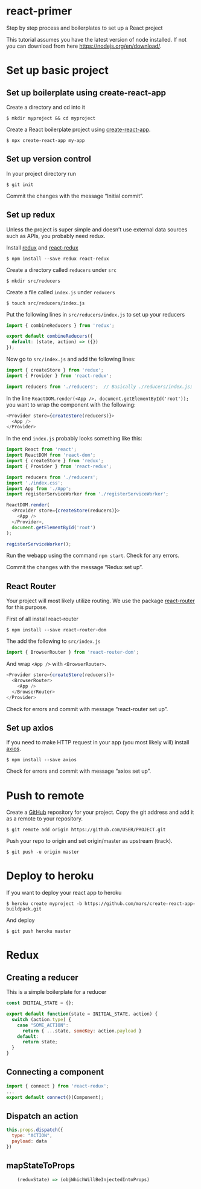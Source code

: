 # react-primer
Step by step process and boilerplates to set up a React project

This tutorial assumes you have the latest version of node installed. If not you can download from here https://nodejs.org/en/download/.
# Set up basic project
## Set up boilerplate using create-react-app

Create a directory and cd into it

    $ mkdir myproject && cd myproject

Create a React boilerplate project using [create-react-app](https://github.com/facebook/create-react-app).

    $ npx create-react-app my-app
## Set up version control

In your project directory run

    $ git init

Commit the changes with the message “Initial commit”.

## Set up redux

Unless the project is super simple and doesn’t use external data sources such as APIs, you probably need redux.

Install [redux](https://github.com/reduxjs/redux) and [react-redux](https://github.com/reduxjs/react-redux)

    $ npm install --save redux react-redux

Create a directory called `reducers` under `src`

    $ mkdir src/reducers

Create a file called `index.js` under `reducers`

    $ touch src/reducers/index.js

Put the following lines in `src/reducers/index.js` to set up your reducers
```javascript
import { combineReducers } from 'redux';

export default combineReducers({
  default: (state, action) => ({})
});
```

Now go to `src/index.js` and add the following lines:
```javascript
import { createStore } from 'redux';
import { Provider } from 'react-redux';

import reducers from './reducers';  // Basically ./reducers/index.js;
```
In the line `ReactDOM.render(<App />, document.getElementById('root'));` you want to wrap the <App /> component with the following:
```javascript
<Provider store={createStore(reducers)}>
  <App />
</Provider>
```
In the end `index.js` probably looks something like this:
```javascript
import React from 'react';
import ReactDOM from 'react-dom';
import { createStore } from 'redux';
import { Provider } from 'react-redux';

import reducers from './reducers';
import './index.css';
import App from './App';
import registerServiceWorker from './registerServiceWorker';

ReactDOM.render(
  <Provider store={createStore(reducers)}>
    <App />
  </Provider>,
  document.getElementById('root')
);

registerServiceWorker();
```

Run the webapp using the command `npm start`. Check for any errors.

Commit the changes with the message “Redux set up”.

## React Router

Your project will most likely utilize routing. We use the package [react-router](https://github.com/ReactTraining/react-router) for this purpose.

First of all install react-router

    $ npm install --save react-router-dom

The add the following to `src/index.js`
```javascript
import { BrowserRouter } from 'react-router-dom';
```
And wrap `<App />` with `<BrowserRouter>`.
```javascript
<Provider store={createStore(reducers)}>
  <BrowserRouter>
    <App />
  </BrowserRouter>
</Provider>
```
Check for errors and commit with message “react-router set up”.

## Set up axios

If you need to make HTTP request in your app (you most likely will) install [axios](https://github.com/axios/axios).

    $ npm install --save axios

Check for errors and commit with message “axios set up”.

# Push to remote

Create a [GitHub](https://github.com/) repository for your project.
Copy the git address and add it as a remote to your repository.

    $ git remote add origin https://github.com/USER/PROJECT.git


 Push your repo to origin and set origin/master as upstream (track).

    $ git push -u origin master
# Deploy to heroku

If you want to deploy your react app to heroku

    $ heroku create myproject -b https://github.com/mars/create-react-app-buildpack.git

And deploy

    $ git push heroku master
# Redux
## Creating a reducer

This is a simple boilerplate for a reducer
```javascript
const INITIAL_STATE = {};

export default function(state = INITIAL_STATE, action) {
  switch (action.type) {
    case "SOME_ACTION":
      return { ...state, someKey: action.payload }
    default:
      return state;
  }
}
```
## Connecting a component
```javascript
import { connect } from 'react-redux';
...
export default connect()(Component);
```
## Dispatch an action
```javascript
this.props.dispatch({
  type: "ACTION",
  payload: data
})
```
## mapStateToProps
```javascript
    (reduxState) => (objWhichWillBeInjectedIntoProps)
```

